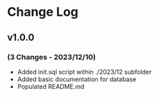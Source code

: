 # Change Log

## v1.0.0
### (3 Changes - 2023/12/10)
* Added init.sql script within ./2023/12 subfolder
* Added basic documentation for database
* Populated README.md
